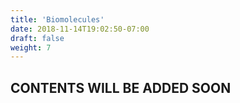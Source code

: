 ```yaml
---
title: 'Biomolecules'
date: 2018-11-14T19:02:50-07:00
draft: false
weight: 7
---
```


## CONTENTS WILL BE ADDED SOON